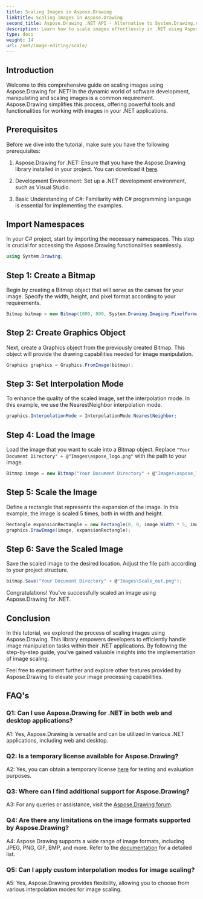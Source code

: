 ```yaml
---
title: Scaling Images in Aspose.Drawing
linktitle: Scaling Images in Aspose.Drawing
second_title: Aspose.Drawing .NET API - Alternative to System.Drawing.Common
description: Learn how to scale images effortlessly in .NET using Aspose.Drawing. Our step-by-step guide ensures seamless integration, providing powerful image manipulation capabilities.
type: docs
weight: 14
url: /net/image-editing/scale/
---
```

## Introduction

Welcome to this comprehensive guide on scaling images using Aspose.Drawing for .NET! In the dynamic world of software development, manipulating and scaling images is a common requirement. Aspose.Drawing simplifies this process, offering powerful tools and functionalities for working with images in your .NET applications.

## Prerequisites

Before we dive into the tutorial, make sure you have the following prerequisites:

1. Aspose.Drawing for .NET: Ensure that you have the Aspose.Drawing library installed in your project. You can download it [here](https://releases.aspose.com/drawing/net/).

2. Development Environment: Set up a .NET development environment, such as Visual Studio.

3. Basic Understanding of C#: Familiarity with C# programming language is essential for implementing the examples.

## Import Namespaces

In your C# project, start by importing the necessary namespaces. This step is crucial for accessing the Aspose.Drawing functionalities seamlessly.

```csharp
using System.Drawing;
```

## Step 1: Create a Bitmap

Begin by creating a Bitmap object that will serve as the canvas for your image. Specify the width, height, and pixel format according to your requirements.

```csharp
Bitmap bitmap = new Bitmap(1000, 800, System.Drawing.Imaging.PixelFormat.Format32bppPArgb);
```

## Step 2: Create Graphics Object

Next, create a Graphics object from the previously created Bitmap. This object will provide the drawing capabilities needed for image manipulation.

```csharp
Graphics graphics = Graphics.FromImage(bitmap);
```

## Step 3: Set Interpolation Mode

To enhance the quality of the scaled image, set the interpolation mode. In this example, we use the NearestNeighbor interpolation mode.

```csharp
graphics.InterpolationMode = InterpolationMode.NearestNeighbor;
```

## Step 4: Load the Image

Load the image that you want to scale into a Bitmap object. Replace `"Your Document Directory" + @"Images\aspose_logo.png"` with the path to your image.

```csharp
Bitmap image = new Bitmap("Your Document Directory" + @"Images\aspose_logo.png");
```

## Step 5: Scale the Image

Define a rectangle that represents the expansion of the image. In this example, the image is scaled 5 times, both in width and height.

```csharp
Rectangle expansionRectangle = new Rectangle(0, 0, image.Width * 5, image.Height * 5);
graphics.DrawImage(image, expansionRectangle);
```

## Step 6: Save the Scaled Image

Save the scaled image to the desired location. Adjust the file path according to your project structure.

```csharp
bitmap.Save("Your Document Directory" + @"Images\Scale_out.png");
```

Congratulations! You've successfully scaled an image using Aspose.Drawing for .NET.

## Conclusion

In this tutorial, we explored the process of scaling images using Aspose.Drawing. This library empowers developers to efficiently handle image manipulation tasks within their .NET applications. By following the step-by-step guide, you've gained valuable insights into the implementation of image scaling.

Feel free to experiment further and explore other features provided by Aspose.Drawing to elevate your image processing capabilities.

## FAQ's

### Q1: Can I use Aspose.Drawing for .NET in both web and desktop applications?

A1: Yes, Aspose.Drawing is versatile and can be utilized in various .NET applications, including web and desktop.

### Q2: Is a temporary license available for Aspose.Drawing?

A2: Yes, you can obtain a temporary license [here](https://purchase.aspose.com/temporary-license/) for testing and evaluation purposes.

### Q3: Where can I find additional support for Aspose.Drawing?

A3: For any queries or assistance, visit the [Aspose.Drawing forum](https://forum.aspose.com/c/diagram/17).

### Q4: Are there any limitations on the image formats supported by Aspose.Drawing?

A4: Aspose.Drawing supports a wide range of image formats, including JPEG, PNG, GIF, BMP, and more. Refer to the [documentation](https://reference.aspose.com/drawing/net/) for a detailed list.

### Q5: Can I apply custom interpolation modes for image scaling?

A5: Yes, Aspose.Drawing provides flexibility, allowing you to choose from various interpolation modes for image scaling.
